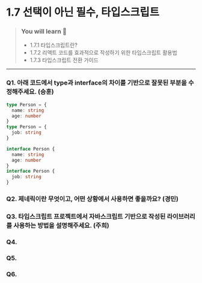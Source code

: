 # 1.7 선택이 아닌 필수, 타입스크립트

> ### You will learn 🤔
>- 1.7.1 타입스크립트란?
>- 1.7.2 리액트 코드를 효과적으로 작성하기 위한 타입스크립트 활용법
>- 1.7.3 타입스크립트 전환 가이드

---

### Q1. 아래 코드에서 type과 interface의 차이를 기반으로 잘못된 부분을 수정해주세요. (승훈)
```typescript
type Person = {
  name: string
  age: number
}
type Person = {
  job: string 
}

interface Person {
  name: string
  age: number
} 
interface Person {
  job: string
}
```

### Q2. 제네릭이란 무엇이고, 어떤 상황에서 사용하면 좋을까요? (경민)

### Q3. 타입스크립트 프로젝트에서 자바스크립트 기반으로 작성된 라이브러리를 사용하는 방법을 설명해주세요. (주희)

### Q4. 

### Q5. 

### Q6. 
